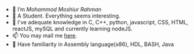 - 👋 I’m *Mohammod Moshiur Rahman*
- 👀 A Student. Everything seems interesting.
- 🌱 I've adequate knowledge in C, C++, python, javascript, CSS, HTML, reactJS, mySQL and currently learning nodeJS.
- 📫 You may mail me [here](miraz173r@gmail.com).
- 💞 Have familiarity in Assembly language(x86), HDL, BASH, Java
<!---
miraz173/miraz173 is a ✨ special ✨ repository because its `README.md` (this file) appears on your GitHub profile.
You can click the Preview link to take a look at your changes.
--->
